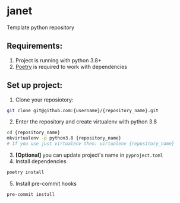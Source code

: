 # janet
Template python repository


## Requirements:
1. Project is running with python 3.8+
2. [Poetry](https://python-poetry.org/docs/) is required to work with dependencies



## Set up project:

1. Clone your reposiotory:
```sh
git clone git@github.com:{username}/{repository_name}.git
```
2. Enter the repository and create virtualenv with python 3.8
```sh
cd {repository_name}
mkvirtualenv -p python3.8 {repository_name}
# If you use just virtualenv then: virtualenv {repository_name}
```
3. **[Optional]** you can update project's name in `pyproject.toml`
4. Install dependencies
```sh
poetry install
```
5. Install pre-commit hooks
```sh
pre-commit install
```
